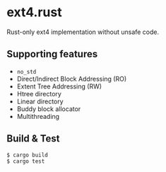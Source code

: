 # ext4.rust
Rust-only ext4 implementation without unsafe code.

## Supporting features
- `no_std`
- Direct/Indirect Block Addressing (RO)
- Extent Tree Addressing (RW)
- Htree directory
- Linear directory
- Buddy block allocator
- Multithreading

## Build & Test
```bash
$ cargo build
$ cargo test
```
